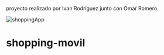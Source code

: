 proyecto realizado por Ivan Rodriguez junto con Omar Romero.

![shoppingApp](https://user-images.githubusercontent.com/4458129/173839525-218900ed-9bcd-4f6f-9158-0b02dd9d7707.gif)
# shopping-movil
